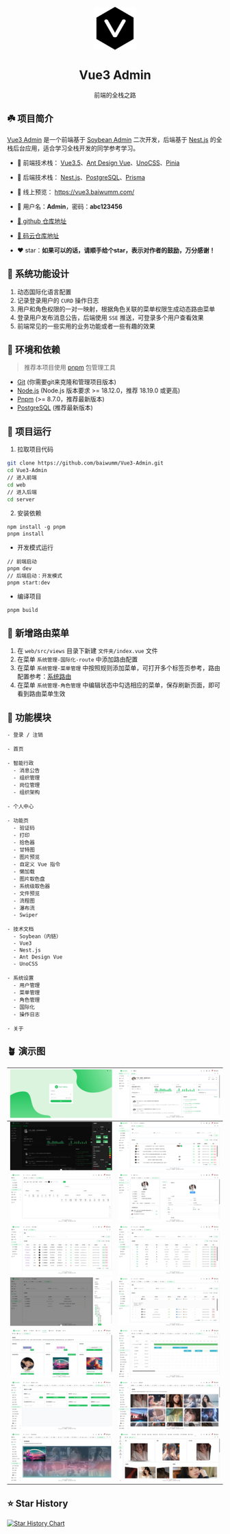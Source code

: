 <p align="center"><img width="100" src="./web//src//assets//svg-icon/logo.svg" alt="Vue3 Admin"></p>
<h1 align="center">Vue3 Admin</h1>
<p align="center">前端的全栈之路</p>

## ☘️ 项目简介
[Vue3 Admin](https://vue3.baiwumm.com/) 是一个前端基于 [Soybean Admin](https://docs.soybeanjs.cn/) 二次开发，后端基于 [Nest.js](https://nestjs.com/) 的全栈后台应用，适合学习全栈开发的同学参考学习。

- 🍁 前端技术栈： [Vue3.5](https://cn.vuejs.org/)、[Ant Design Vue](https://www.antdv.com/)、[UnoCSS](https://unocss.dev/)、[Pinia](https://pinia.vuejs.org/)


- 🍁 后端技术栈： [Nest.js](https://nestjs.com/)、[PostgreSQL](https://www.postgresql.org/)、[Prisma](https://prisma.yoga/)

- 🍂 线上预览： https://vue3.baiwumm.com/

- 🍃 用户名：**Admin**，密码：**abc123456**

- [🪹 github 仓库地址](https://github.com/baiwumm/Vue3-Admin/)

- [🪺 码云仓库地址](https://gitee.com/baiwumm/Vue3-Admin/)

- ❤️ star：**如果可以的话，请顺手给个star，表示对作者的鼓励，万分感谢！**

## 🌿 系统功能设计
1. 动态国际化语言配置
2. 记录登录用户的 `CURD` 操作日志
3. 用户和角色权限的一对一映射，根据角色关联的菜单权限生成动态路由菜单
4. 登录用户发布消息公告，后端使用 `SSE` 推送，可登录多个用户查看效果
5. 前端常见的一些实用的业务功能或者一些有趣的效果

## 🌳 环境和依赖
> 推荐本项目使用 [pnpm](https://github.com/pnpm/pnpm/) 包管理工具
- [Git](https://git-scm.com/) (你需要git来克隆和管理项目版本)
- [Node.js](https://nodejs.org/) (Node.js 版本要求 >= 18.12.0，推荐 18.19.0 或更高)
- [Pnpm](https://github.com/pnpm/pnpm/) (>= 8.7.0，推荐最新版本)
- [PostgreSQL](https://www.postgresql.org/) (推荐最新版本)

## 🌴 项目运行

1. 拉取项目代码
```bash
git clone https://github.com/baiwumm/Vue3-Admin.git
cd Vue3-Admin
// 进入前端
cd web
// 进入后端
cd server
```

2. 安装依赖
```
npm install -g pnpm
pnpm install
```

- 开发模式运行
```
// 前端启动
pnpm dev
// 后端启动：开发模式
pnpm start:dev
```

- 编译项目
```
pnpm build
```

## 🌵 新增路由菜单
1. 在 `web/src/views` 目录下新建 `文件夹/index.vue` 文件
2. 在菜单 `系统管理-国际化-route` 中添加路由配置
3. 在菜单 `系统管理-菜单管理` 中按照规则添加菜单，可打开多个标签页参考，路由配置参考：[系统路由](https://docs.soybeanjs.cn/zh/guide/router/intro.html)
4. 在菜单 `系统管理-角色管理` 中编辑状态中勾选相应的菜单，保存刷新页面，即可看到路由菜单生效

## 🌱 功能模块

```
- 登录 / 注销

- 首页

- 智能行政
  - 消息公告
  - 组织管理
  - 岗位管理
  - 组织架构

- 个人中心

- 功能页
  - 验证码
  - 打印
  - 拾色器
  - 甘特图
  - 图片预览
  - 自定义 Vue 指令
  - 懒加载
  - 图片取色盘
  - 系统级取色器
  - 文件预览
  - 流程图
  - 瀑布流
  - Swiper

- 技术文档
  - Soybean（内链）
  - Vue3
  - Nest.js
  - Ant Design Vue
  - UnoCSS

- 系统设置
  - 用户管理
  - 菜单管理
  - 角色管理
  - 国际化
  - 操作日志

- 关于

```

## 🪴 演示图

| ![](./web/src/assets/demo/1.jpg) | ![](./web/src/assets/demo/2.jpg) |
| ------------------------------------------------------------ | ------------------------------------------------------------ |
| ![](./web/src/assets/demo/3.jpg) | ![](./web/src/assets/demo/4.png) |
| ![](./web/src/assets/demo/5.jpg) | ![](./web/src/assets/demo/6.jpg) |
| ![](./web/src/assets/demo/7.jpg) | ![](./web/src/assets/demo/8.jpg) |
| ![](./web/src/assets/demo/9.jpg) | ![](./web/src/assets/demo/10.jpg) |
| ![](./web/src/assets/demo/11.jpg) | ![](./web/src/assets/demo/12.jpg) |
| ![](./web/src/assets/demo/13.jpg) | ![](./web/src/assets/demo/14.jpg) |
| ![](./web/src/assets/demo/15.jpg) | ![](./web/src/assets/demo/16.jpg) |

## ⭐ Star History

[![Star History Chart](https://api.star-history.com/svg?repos=baiwumm/Vue3-Admin&type=Date)](https://star-history.com/#baiwumm/Vue3-Admin&Date)